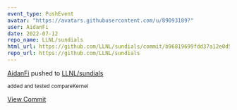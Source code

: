 ```yaml
---
event_type: PushEvent
avatar: "https://avatars.githubusercontent.com/u/89093189?"
user: AidanFi
date: 2022-07-12
repo_name: LLNL/sundials
html_url: https://github.com/LLNL/sundials/commit/b96819699fdd37a12e0d50f87ea4119e7559b8f0
repo_url: https://github.com/LLNL/sundials
---
```


<a href='https://github.com/AidanFi' target='_blank'>AidanFi</a> pushed to <a href='https://github.com/LLNL/sundials' target='_blank'>LLNL/sundials</a>

<small>added and tested compareKernel</small>

<a href='https://github.com/LLNL/sundials/commit/b96819699fdd37a12e0d50f87ea4119e7559b8f0' target='_blank'>View Commit</a>